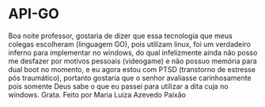 # API-GO
Boa noite professor, gostaria de dizer que essa tecnologia que meus colegas escolheram (linguagem GO), pois utilizam linux, foi um verdadeiro inferno para implementar no windows, do qual infelizmente ainda não posso me desfazer por motivos pessoais (videogame) e não possuo memória para dual boot no momento, e eu agora estou com PTSD (transtorno de estresse pós traumático), portanto gostaria que o senhor avaliasse carinhosamente pois somente Deus sabe o que eu passei para utilizar a dita cuja no windows. 
 Grata.
Feito por Maria Luiza Azevedo Paixão
